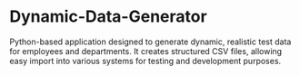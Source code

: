 # Dynamic-Data-Generator
 Python-based application designed to generate dynamic, realistic test data for employees and departments. It creates structured CSV files, allowing easy import into various systems for testing and development purposes.
